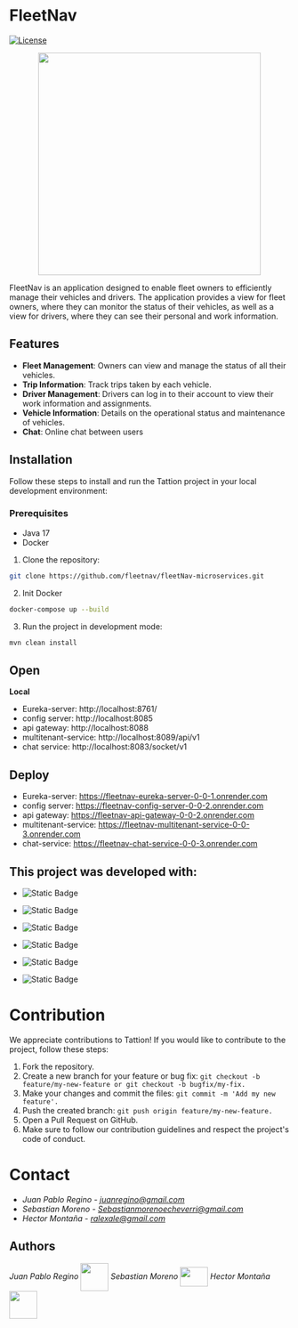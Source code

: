 
# FleetNav

[![License](https://img.shields.io/badge/license-MIT-blue.svg)](LICENSE)
<p align="center">
<img align="center" width="400px" src="https://res.cloudinary.com/dxzuncdy9/image/upload/v1716248060/x3unl8usuopidem6gusq.png">
</p>

FleetNav is an application designed to enable fleet owners to efficiently manage their vehicles and drivers. The application provides a view for fleet owners, where they can monitor the status of their vehicles, as well as a view for drivers, where they can see their personal and work information.

## Features

- **Fleet Management**: Owners can view and manage the status of all their vehicles.
- **Trip Information**: Track trips taken by each vehicle.
- **Driver Management**: Drivers can log in to their account to view their work information and assignments.
- **Vehicle Information**: Details on the operational status and maintenance of vehicles.
- **Chat**: Online chat between users

## Installation

Follow these steps to install and run the Tattion project in your local development environment:
### Prerequisites

- Java 17
- Docker

1. Clone the repository:
```bash
git clone https://github.com/fleetnav/fleetNav-microservices.git
```
2. Init Docker
```bash
docker-compose up --build
```

3. Run the project in development mode:

```bash
mvn clean install
```
## Open
**Local**
- Eureka-server: http://localhost:8761/
- config server: http://localhost:8085
- api gateway: http://localhost:8088
- multitenant-service: http://localhost:8089/api/v1
- chat service: http://localhost:8083/socket/v1


## Deploy
- Eureka-server: https://fleetnav-eureka-server-0-0-1.onrender.com
- config server: https://fleetnav-config-server-0-0-2.onrender.com
- api gateway: https://fleetnav-api-gateway-0-0-2.onrender.com
- multitenant-service: https://fleetnav-multitenant-service-0-0-3.onrender.com
- chat-service: https://fleetnav-chat-service-0-0-3.onrender.com

## This project was developed with:

- ![Static Badge](https://img.shields.io/badge/Spring-%236DB33F?logo=spring&logoColor=white)
- ![Static Badge](https://img.shields.io/badge/Docker-%232496ED?logo=docker&logoColor=white)
 
- ![Static Badge](https://img.shields.io/badge/PostgreSQL-%234169E1?logo=postgresql&logoColor=white)

- ![Static Badge](https://img.shields.io/badge/Spring%20Security%20-%20%236DB33F?logo=springSecurity&logoColor=white)

- ![Static Badge](https://img.shields.io/badge/Spring%20Boot%20-%20%236DB33F?logo=springBoot&logoColor=white)
- ![Static Badge](https://img.shields.io/badge/Render-%2346E3B7?logo=render&logoColor=white)





# Contribution
We appreciate contributions to Tattion! If you would like to contribute to the project, follow these steps:

1. Fork the repository.
2. Create a new branch for your feature or bug fix: ```git checkout -b feature/my-new-feature or git checkout -b bugfix/my-fix.```
3. Make your changes and commit the files: ```git commit -m 'Add my new feature'.```
4. Push the created branch: ```git push origin feature/my-new-feature.```
5. Open a Pull Request on GitHub.
6. Make sure to follow our contribution guidelines and respect the project's code of conduct.

# Contact
- *Juan Pablo Regino* - *juanregino@gmail.com*
- *Sebastian Moreno* - *Sebastianmorenoecheverri@gmail.com*
- *Hector Montaña* - *ralexale@gmail.com*

## Authors

*Juan Pablo Regino* <img align='center' src="https://media.giphy.com/media/12oufCB0MyZ1Go/giphy.gif" width="50"></img>   *Sebastian Moreno* <img src="https://media.giphy.com/media/v1.Y2lkPTc5MGI3NjExYnppb3EwNGU0NWY2bG1zYWJiNGtrMDdjejMzcWM3c2dzaWs2b2l2ayZlcD12MV9pbnRlcm5hbF9naWZfYnlfaWQmY3Q9cw/xRJinOH44eOd2/giphy.gif" width="50" height= "35" align='center'>  *Hector Montaña* <img src="https://media.giphy.com/media/BHCFcibksBxAV0FDoL/giphy.gif" width="50" align='center' /> 

